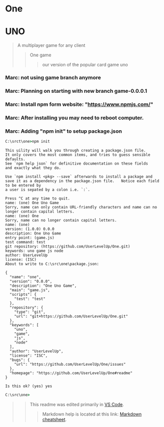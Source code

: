 # One
# UNO
> A multiplayer game for any client
>>One game
>>>our version of the popular card game uno

### Marc: not using game branch anymore
### Marc: Planning on starting with new branch game-0.0.0.1
### Marc: Install npm form website: "https://www.npmjs.com/"
### Marc: After installing you may need to reboot computer.
### Marc: Adding "npm init" to setup package.json
``` cmd
C:\srct\one>npm init
```
``` npm
This uility will walk you through creating a package.json file.
It only covers the most common items, and tries to guess sensible defaults.
See `npm help json` for definitive documentation on these fields
and exactly what they do.

Use `npm install <pkg> --save` afterwards to install a package and
save it as a dependency in the package.json file.   Notice each field to be entered by
a user is sepated by a colon i.e. `:`.

Press ^C at any time to quit.
name: (one) One Uno Game
Sorry, name can only contain URL-friendly characters and name can no longer contain capital letters.
name: (one) One
Sorry, name can no longer contain capital letters.
name: (one)
version: (1.0.0) 0.0.0
description: One Uno Game
entry point: (game.js)
test command: test
git repository: (https://github.com/UserLevelUp/One.git)
keywords: uno game js node
author: UserLevelUp
license: (ISC)
About to write to C:\src\one\package.json:

{
  "name": "one",
  "version": "0.0.0",
  "description": "One Uno Game",
  "main": "game.js",
  "scripts": {
    "test": "test"
  },
  "repository": {
    "type": "git",
    "url": "git+https://github.com/UserLevelUp/One.git"
  },
  "keywords": [
    "uno",
    "game",
    "js",
    "node"
  ],
  "author": "UserLevelUp",
  "license": "ISC",
  "bugs": {
    "url": "https://github.com/UserLevelUp/One/issues"
  },
  "homepage": "https://github.com/UserLevelUp/One#readme"
}

Is this ok? (yes) yes
```
``` cmd
C:\src\one>
```


>> This readme was edited primarily in <a href="https://code.visualstudio.com/">VS Code</a>.
>>> Markdown help is located at this link: <a href="https://github.com/adam-p/markdown-here/wiki/Markdown-Cheatsheet#blockquotes">Markdown cheatsheet</a>.
